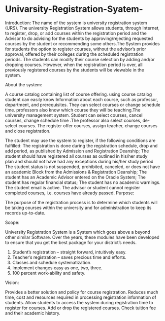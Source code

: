 ﻿# Univarsity-Registration-Syatem-

Introduction:
The name of the system is university registration system (URS). The university  Registration System allows students, through Internet, to register, drop, or add courses within the registration period and the Advisor to do advising for the students by approving/rejecting requested courses by the student or recommending some others.The System provides for students the option to register courses, without the advisor’s prior approval, offered by their colleges during the scheduled registration periods. The students can modify their course selection by adding and/or dropping courses. However, when the registration period is over, all previously registered courses by the students will be viewable in the system. 


 About the system:

A course catalog containing list of course offering. using course catalog student can easily know Information about each course, such as professor, department, and prerequisites. They can select  courses or change  schedule time. professors also know which course they will be teaching.The  university management system. Student can select  courses, cancel courses, change schedule time .The professor also select courses, de-select courses. The register offer courses, assign teacher, change courses and close registration.

The student may use the system to register, if the following conditions are fulfilled:
The registration is done during the registration schedule, drop and add period, as published by Admission and Registration Deanship;
The student should have registered all courses as outlined in his/her study plan and should not have had any exceptions during his/her study period
The student status is not suspended, prohibited, canceled, or does not have an academic Block from the Admissions & Registration Deanship;
The student has an Academic Advisor entered on the Oracle System;
The student has regular financial status;
The student has no academic warnings.
The student email is active.
The advisor or student cannot register completed courses, i.e. courses have already passed.
Purpose:

The purpose of the registration process is to determine which students will be taking courses within the university and for administration to keep its records up-to-date.

Scope:

University Registration System is a System which goes above a beyond other similar Software. Over the years, these modules have been developed to ensure that you get the best package for your district’s needs. 
1. Student’s registration – straight forward, intuitively easy. 
2.  Teacher’s registration – saves precious time and efforts. 
3. Classes and schedule systematization. 
4. Implement changes easy as one, two, three. 
5.  100 percent work-ability and safety.

 Vision:

 Provides   a better solution and policy for course registration. Reduces much time, cost   and resources required in processing registration information of students.
Allow students to access the system during registration time to register for courses. Add or   drop the registered courses. Check tuition fee and their academic history.
